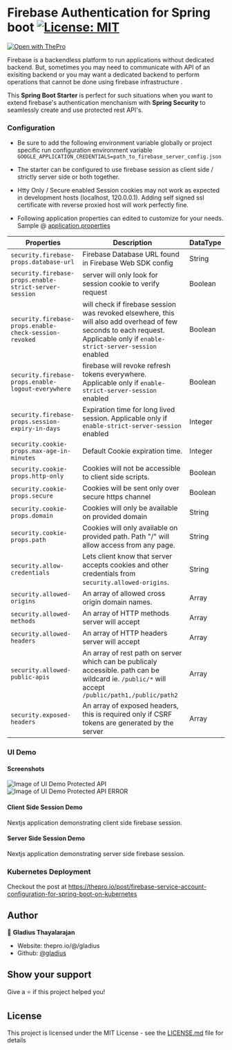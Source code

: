 # Firebase Authentication for Spring boot [![License: MIT](https://img.shields.io/badge/License-MIT-brightgreen.svg)](https://opensource.org/licenses/MIT)

[![Open with ThePro](https://thepro.io/button.svg)](https://thepro.io/post/firebase-authentication-for-spring-boot-rest-api)

Firebase is a backendless platform to run applications without dedicated backend. But, sometimes you may need to communicate with API of an exisiting backend or you may want a dedicated backend to perform operations that cannot be done using firebase infrastructure .

This **Spring Boot Starter** is perfect for such situations when you want to extend firebase's authentication menchanism with **Spring Security** to seamlessly create and use protected rest API's.

### Configuration

- Be sure to add the following environment variable globally or project specific run configuration environment variable `GOOGLE_APPLICATION_CREDENTIALS=path_to_firebase_server_config.json`

- The starter can be configured to use firebase session as client side / strictly server side or both together.
- Htty Only / Secure enabled Session cookies may not work as expected in development hosts (localhost, 120.0.0.1). Adding self signed ssl certificate with reverse proxied host will work perfectly fine.
- Following application properties can edited to customize for your needs. Sample @ [application.properties](src/main/resources/application.yaml)

| Properties                                             | Description                                                                                                                                                                 | DataType |
| ------------------------------------------------------ | --------------------------------------------------------------------------------------------------------------------------------------------------------------------------- | -------- |
| `security.firebase-props.database-url`                 | Firebase Database URL found in Firebase Web SDK config                                                                                                                      | String   |
| `security.firebase-props.enable-strict-server-session` | server will only look for session cookie to verify request                                                                                                                  | Boolean  |
| `security.firebase-props.enable-check-session-revoked` | will check if firebase session was revoked elsewhere, this will also add overhead of few seconds to each request. Applicable only if `enable-strict-server-session` enabled | Boolean  |
| `security.firebase-props.enable-logout-everywhere`     | firebase will revoke refresh tokens everywhere. Applicable only if `enable-strict-server-session` enabled                                                                   | Boolean  |
| `security.firebase-props.session-expiry-in-days`       | Expiration time for long lived session. Applicable only if `enable-strict-server-session` enabled                                                                           | Integer  |
| `security.cookie-props.max-age-in-minutes`             | Default Cookie expiration time.                                                                                                                                             | Integer  |
| `security.cookie-props.http-only`                      | Cookies will not be accessible to client side scripts.                                                                                                                      | Boolean  |
| `security.cookie-props.secure`                         | Cookies will be sent only over secure https channel                                                                                                                         | Boolean  |
| `security.cookie-props.domain`                         | Cookies will only be available on provided domain                                                                                                                           | String   |
| `security.cookie-props.path`                           | Cookies will only available on provided path. Path "/" will allow access from any page.                                                                                     | String   |
| `security.allow-credentials`                           | Lets client know that server accepts cookies and other credentials from `security.allowed-origins`.                                                                         | String   |
| `security.allowed-origins`                             | An array of allowed cross origin domain names.                                                                                                                              | Array    |
| `security.allowed-methods`                             | An array of HTTP methods server will accept                                                                                                                                 | Array    |
| `security.allowed-headers`                             | An array of HTTP headers server will accept                                                                                                                                 | Array    |
| `security.allowed-public-apis`                         | An array of rest path on server which can be publicaly accessible. path can be wildcard ie. `/public/*` will accept `/public/path1,/public/path2`                           | Array    |
| `security.exposed-headers`                             | An array of exposed headers, this is required only if CSRF tokens are generated by the server                                                                               | Array    |

### UI Demo

#### Screenshots

![Image of UI Demo Protected API ](https://raw.githubusercontent.com/gladius/firebase-spring-boot-rest-api-authentication/master/screenshots/ui_demo_protected_api.png)
![Image of UI Demo Protected API ERROR](https://raw.githubusercontent.com/gladius/firebase-spring-boot-rest-api-authentication/master/screenshots/ui_demo_protected_api-error.png)

#### Client Side Session Demo

Nextjs application demonstrating client side firebase session.

#### Server Side Session Demo

Nextjs application demonstrating server side firebase session.

### Kubernetes Deployment

Checkout the post at https://thepro.io/post/firebase-service-account-configuration-for-spring-boot-on-kubernetes

## Author

👤 **Gladius Thayalarajan**

- Website: thepro.io/@/gladius
- Github: [@gladius](https://github.com/gladius-thayalarajan)

## Show your support

Give a ⭐️ if this project helped you!

## License

This project is licensed under the MIT License - see the [LICENSE.md](LICENSE.md) file for details
